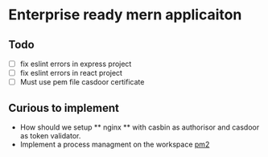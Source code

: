 # Enterprise ready mern applicaiton

## Todo
- [ ] fix eslint errors in express project
- [ ] fix eslint errors in react project
- [ ] Must use pem file casdoor certificate

## Curious to implement
- How should we setup ** nginx ** with casbin as authorisor and casdoor as token validator. 
- Implement a process managment on the workspace [pm2](https://pm2.keymetrics.io/docs/usage/quick-start/)
